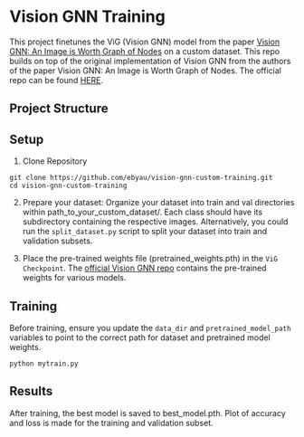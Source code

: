 # Vision GNN Training

This project finetunes the ViG (Vision GNN) model from the paper [Vision GNN: An Image is Worth Graph of Nodes](https://arxiv.org/abs/2206.00272)  on a custom dataset. 
This repo builds on top of the original implementation of Vision GNN from the authors of the paper Vision GNN: An Image is Worth Graph of Nodes.
The official repo can be found <a href="https://github.com/huawei-noah/Efficient-AI-Backbones/tree/master/vig_pytorch" target="_blank">HERE</a>.

## Project Structure




## Setup
1. Clone Repository
```
git clone https://github.com/ebyau/vision-gnn-custom-training.git
cd vision-gnn-custom-training
```

2. Prepare your dataset:
Organize your dataset into train and val directories within path_to_your_custom_dataset/.
Each class should have its subdirectory containing the respective images.
Alternatively, you could run the `split_dataset.py` script to split your dataset into train and validation subsets.

3. Place the pre-trained weights file (pretrained_weights.pth) in the `ViG Checkpoint`. The [official Vision GNN repo](https://github.com/huawei-noah/Efficient-AI-Backbones/tree/master/vig_pytorch)  contains the pre-trained weights for various models.


## Training
Before training, ensure you update the `data_dir` and `pretrained_model_path` variables to point to the correct path for dataset and pretrained model weights.
```
python mytrain.py
```

## Results

After training, the best model is saved to best_model.pth. Plot of accuracy and loss is made for the training and validation subset.


